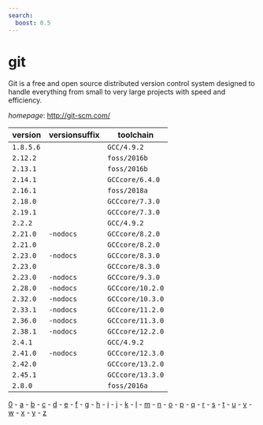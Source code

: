 ```yaml
---
search:
  boost: 0.5
---
```

# git

Git is a free and open source distributed version control system designed to handle everything from small to very large projects with speed and efficiency.

*homepage*: <http://git-scm.com/>

version | versionsuffix | toolchain
--------|---------------|----------
``1.8.5.6`` |  | ``GCC/4.9.2``
``2.12.2`` |  | ``foss/2016b``
``2.13.1`` |  | ``foss/2016b``
``2.14.1`` |  | ``GCCcore/6.4.0``
``2.16.1`` |  | ``foss/2018a``
``2.18.0`` |  | ``GCCcore/7.3.0``
``2.19.1`` |  | ``GCCcore/7.3.0``
``2.2.2`` |  | ``GCC/4.9.2``
``2.21.0`` | ``-nodocs`` | ``GCCcore/8.2.0``
``2.21.0`` |  | ``GCCcore/8.2.0``
``2.23.0`` | ``-nodocs`` | ``GCCcore/8.3.0``
``2.23.0`` |  | ``GCCcore/8.3.0``
``2.23.0`` | ``-nodocs`` | ``GCCcore/9.3.0``
``2.28.0`` | ``-nodocs`` | ``GCCcore/10.2.0``
``2.32.0`` | ``-nodocs`` | ``GCCcore/10.3.0``
``2.33.1`` | ``-nodocs`` | ``GCCcore/11.2.0``
``2.36.0`` | ``-nodocs`` | ``GCCcore/11.3.0``
``2.38.1`` | ``-nodocs`` | ``GCCcore/12.2.0``
``2.4.1`` |  | ``GCC/4.9.2``
``2.41.0`` | ``-nodocs`` | ``GCCcore/12.3.0``
``2.42.0`` |  | ``GCCcore/13.2.0``
``2.45.1`` |  | ``GCCcore/13.3.0``
``2.8.0`` |  | ``foss/2016a``

[0](../0/index.md) - [a](../a/index.md) - [b](../b/index.md) - [c](../c/index.md) - [d](../d/index.md) - [e](../e/index.md) - [f](../f/index.md) - [g](../g/index.md) - [h](../h/index.md) - [i](../i/index.md) - [j](../j/index.md) - [k](../k/index.md) - [l](../l/index.md) - [m](../m/index.md) - [n](../n/index.md) - [o](../o/index.md) - [p](../p/index.md) - [q](../q/index.md) - [r](../r/index.md) - [s](../s/index.md) - [t](../t/index.md) - [u](../u/index.md) - [v](../v/index.md) - [w](../w/index.md) - [x](../x/index.md) - [y](../y/index.md) - [z](../z/index.md)

